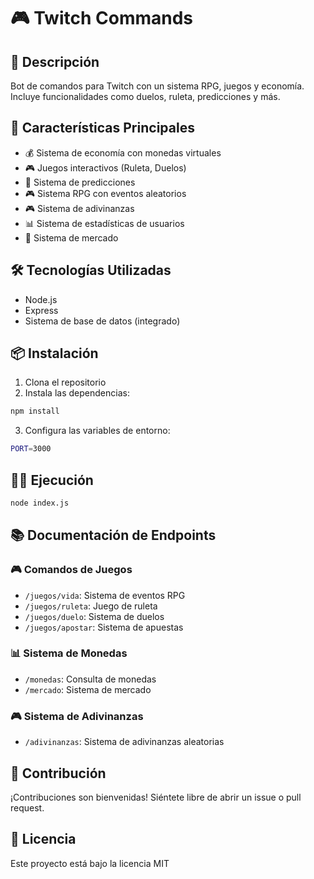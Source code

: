 # 🎮 Twitch Commands

## 🌟 Descripción
Bot de comandos para Twitch con un sistema RPG, juegos y economía. Incluye funcionalidades como duelos, ruleta, predicciones y más.

## 🚀 Características Principales

- 💰 Sistema de economía con monedas virtuales
- 🎮 Juegos interactivos (Ruleta, Duelos)
- 🎲 Sistema de predicciones
- 🎮 Sistema RPG con eventos aleatorios
- 🎮 Sistema de adivinanzas
- 📊 Sistema de estadísticas de usuarios
- 🏪 Sistema de mercado

## 🛠️ Tecnologías Utilizadas

- Node.js
- Express
- Sistema de base de datos (integrado)

## 📦 Instalación

1. Clona el repositorio
2. Instala las dependencias:
```bash
npm install
```
3. Configura las variables de entorno:
```bash
PORT=3000
```

## 🏃‍♂️ Ejecución

```bash
node index.js
```

## 📚 Documentación de Endpoints

### 🎮 Comandos de Juegos
- `/juegos/vida`: Sistema de eventos RPG
- `/juegos/ruleta`: Juego de ruleta
- `/juegos/duelo`: Sistema de duelos
- `/juegos/apostar`: Sistema de apuestas

### 📊 Sistema de Monedas
- `/monedas`: Consulta de monedas
- `/mercado`: Sistema de mercado

### 🎮 Sistema de Adivinanzas
- `/adivinanzas`: Sistema de adivinanzas aleatorias

## 🤝 Contribución

¡Contribuciones son bienvenidas! Siéntete libre de abrir un issue o pull request.

## 📝 Licencia

Este proyecto está bajo la licencia MIT